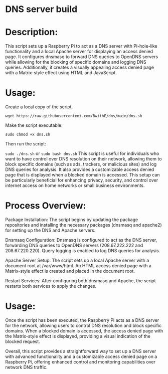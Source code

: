 # DNS server build
# Description:
This script sets up a Raspberry Pi to act as a DNS server with Pi-hole-like functionality and a local Apache server for displaying an access denied page. 
It configures dnsmasq to forward DNS queries to OpenDNS servers while allowing for the blocking of specific domains and logging DNS queries. 
Additionally, it creates a visually appealing access denied page with a Matrix-style effect using HTML and JavaScript.

# Usage:

Create a local copy of the script.

```wget https://raw.githubusercontent.com/BwithE/dns/main/dns.sh```

Make the script executable:

```sudo chmod +x dns.sh```

Then run the script:

```sudo ./dns.sh``` or ```sudo bash dns.sh``` 
This script is useful for individuals who want to have control over DNS resolution on their network, allowing them to block specific domains (such as ads, trackers, or malicious sites) and log DNS queries for analysis. It also provides a customizable access denied page that is displayed when a blocked domain is accessed. This setup can be particularly beneficial for enhancing privacy, security, and control over internet access on home networks or small business environments.

# Process Overview:

Package Installation: The script begins by updating the package repositories and installing the necessary packages (dnsmasq and apache2) for setting up the DNS and Apache servers.

Dnsmasq Configuration: Dnsmasq is configured to act as the DNS server, forwarding DNS queries to OpenDNS servers (208.67.222.222 and 208.67.220.220). Query logging is enabled to log DNS queries for analysis.

Apache Server Setup: The script sets up a local Apache server with a document root at /var/www/html. An HTML access denied page with a Matrix-style effect is created and placed in the document root.

Restart Services: After configuring both dnsmasq and Apache, the script restarts both services to apply the changes.

# Usage:
Once the script has been executed, the Raspberry Pi acts as a DNS server for the network, allowing users to control DNS resolution and block specific domains. When a blocked domain is accessed, the access denied page with the Matrix-style effect is displayed, providing a visual indication of the blocked request.

Overall, this script provides a straightforward way to set up a DNS server with advanced functionality and a customizable access denied page on a Raspberry Pi, offering enhanced control and monitoring capabilities over network DNS traffic.
